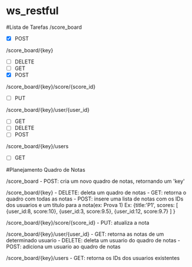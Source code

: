 ws_restful
=============

#Lista de Tarefas
/score_board
- [x] POST

/score_board/{key}
- [ ] DELETE
- [ ] GET
- [x] POST

/score_board/{key}/score/{score_id}
- [ ] PUT

/score_board/{key}/user/{user_id}
- [ ] GET
- [ ] DELETE
- [ ] POST

/score_board/{key}/users
- [ ] GET

#Planejamento Quadro de Notas

/score_board
    - POST: cria um novo quadro de notas, retornando um 'key'

/score_board/{key}
    - DELETE: deleta um quadro de notas
    - GET: retorna o quadro com todas as notas
    - POST: insere uma lista de notas com os IDs dos usuarios e um titulo para a nota(ex: Prova 1)
        Ex: {title:'P1', scores:
                [
                    {user_id:8, score:10},
                    {user_id:3, score:9.5},
                    {user_id:12, score:9.7}
                ]
            }

/score_board/{key}/score/{score_id}
    - PUT: atualiza a nota

/score_board/{key}/user/{user_id}
    - GET: retorna as notas de um determinado usuario
    - DELETE: deleta um usuario do quadro de notas
    - POST: adiciona um usuario ao quadro de notas

/score_board/{key}/users
    - GET: retorna os IDs dos usuarios existentes

